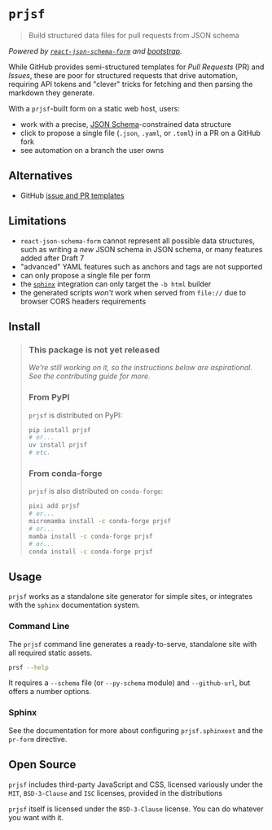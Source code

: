 # `prjsf`

> Build structured data files for pull requests from JSON schema

_Powered by [`react-json-schema-form`][rjsf] and [bootstrap][bootstrap]._

[rjsf]: https://github.com/rjsf-team/react-jsonschema-form
[bootstrap]: https://github.com/twbs/bootstrap

While GitHub provides semi-structured templates for _Pull Requests_ (PR) and _Issues_,
these are poor for structured requests that drive automation, requiring API tokens and
"clever" tricks for fetching and then parsing the markdown they generate.

With a `prjsf`-built form on a static web host, users:

- work with a precise, [JSON Schema][json-schema]-constrained data structure
- click to propose a single file (`.json`, `.yaml`, or `.toml`) in a PR on a GitHub fork
- see automation on a branch the user owns

[json-schema]: https://json-schema.org

## Alternatives

- GitHub
  [issue and PR templates](https://docs.github.com/en/communities/using-templates-to-encourage-useful-issues-and-pull-requests)

## Limitations

- `react-json-schema-form` cannot represent all possible data structures, such as
  writing a _new_ JSON schema in JSON schema, or many features added after Draft 7
- "advanced" YAML features such as anchors and tags are not supported
- can only propose a single file per form
- the [`sphinx`](#sphinx) integration can only target the `-b html` builder
- the generated scripts _won't_ work when served from `file://` due to browser CORS
  headers requirements

## Install

> ### This package is not yet released
>
> _We're still working on it, so the instructions below are aspirational. See the
> contributing guide for more._
>
> ### From PyPI
>
> `prjsf` is distributed on PyPI:
>
> ```bash
> pip install prjsf
> # or...
> uv install prjsf
> # etc.
> ```
>
> ### From conda-forge
>
> `prjsf` is also distributed on `conda-forge`:
>
> ```bash
> pixi add prjsf
> # or...
> micromamba install -c conda-forge prjsf
> # or...
> mamba install -c conda-forge prjsf
> # or...
> conda install -c conda-forge prjsf
> ```

## Usage

`prjsf` works as a standalone site generator for simple sites, or integrates with the
`sphinx` documentation system.

### Command Line

The `prjsf` command line generates a ready-to-serve, standalone site with all required
static assets.

```bash
prsf --help
```

It requires a `--schema` file (or `--py-schema` module) and `--github-url`, but offers a
number options.

### Sphinx

See the documentation for more about configuring `prjsf.sphinxext` and the `pr-form`
directive.

## Open Source

`prjsf` includes third-party JavaScript and CSS, licensed variously under the `MIT`,
`BSD-3-Clause` and `ISC` licenses, provided in the distributions

`prjsf` itself is licensed under the `BSD-3-Clause` license. You can do whatever you
want with it.
